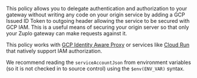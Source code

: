 This policy allows you to delegate authentication and authorization to your
gateway without writing any code on your origin service by adding a GCP Issued
ID Token to outgoing header allowing the service to be secured with GCP IAM.
This is a useful means of securing your origin server so that only your Zuplo
gateway can make requests against it.

This policy works with
[GCP Identity Aware Proxy](https://zuplo.com/docs/articles/gke-with-upstream-auth-policy)
or services like [Cloud Run](https://cloud.google.com/iap/docs/managing-access)
that natively support IAM authorization.

We recommend reading the `serviceAccountJson` from environment variables (so it
is not checked in to source control) using the `$env(ENV_VAR)` syntax.
